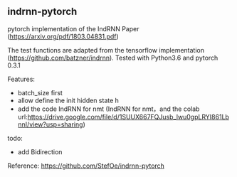 ## indrnn-pytorch

pytorch implementation of the IndRNN Paper (https://arxiv.org/pdf/1803.04831.pdf)

The test functions are adapted from the tensorflow implementation (https://github.com/batzner/indrnn).
Tested with Python3.6 and pytorch 0.3.1

Features:
- batch_size first
- allow define the init hidden state h
- add the code IndRNN for nmt (IndRNN for nmt，and the colab url:https://drive.google.com/file/d/1SUUX667FQJusb_lwu0gpLRYI861LbnnI/view?usp=sharing)

todo:
- add Bidirection


Reference:
https://github.com/StefOe/indrnn-pytorch

